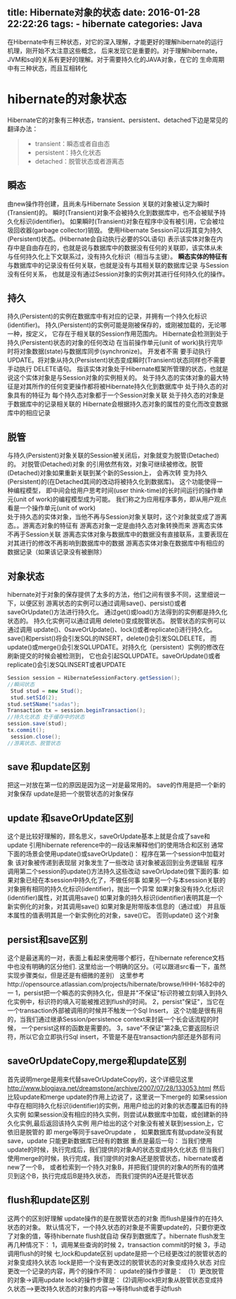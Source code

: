 title: Hibernate对象的状态
date: 2016-01-28 22:22:26
tags:
    - hibernate
categories: Java
---
在Hibernate中有三种状态，对它的深入理解，才能更好的理解hibernate的运行机理，刚开始不太注意这些概念，
后来发现它是重要的。对于理解hibernate，JVM和sql的关系有更好的理解。对于需要持久化的JAVA对象，在它的
生命周期中有三种状态，而且互相转化
# hibernate的对象状态
Hibernate它的对象有三种状态，transient、persistent、detached下边是常见的翻译办法：
>* transient：瞬态或者自由态
>* persistent：持久化状态
>* detached：脱管状态或者游离态

## 瞬态
由new操作符创建，且尚未与Hibernate Session 关联的对象被认定为瞬时(Transient)的。
瞬时(Transient)对象不会被持久化到数据库中，也不会被赋予持久化标识(identifier)。 
如果瞬时(Transient)对象在程序中没有被引用，它会被垃圾回收器(garbage collector)销毁。 
使用Hibernate Session可以将其变为持久(Persistent)状态。(Hibernate会自动执行必要的SQL语句)
表示该实体对象在内存中是自由存在的，也就是说与数据库中的数据没有任何的关联即，该实体从未
与任何持久化上下文联系过，没有持久化标识（相当与主键）。
**瞬态实体的特征有**
  与数据库中的记录没有任何关联，也就是没有与其相关联的数据库记录 与Session没有任何关系，
  也就是没有通过Session对象的实例对其进行任何持久化的操作。

## 持久
持久(Persistent)的实例在数据库中有对应的记录，并拥有一个持久化标识(identifier)。 
持久(Persistent)的实例可能是刚被保存的，或刚被加载的，无论哪一种，按定义，
它存在于相关联的Session作用范围内。 Hibernate会检测到处于持久(Persistent)状态的对象的任何改动
在当前操作单元(unit of work)执行完毕时将对象数据(state)与数据库同步(synchronize)。 开发者不需
要手动执行UPDATE。将对象从持久(Persistent)状态变成瞬时(Transient)状态同样也不需要手动执行
DELETE语句。
指该实体对象处于Hibernate框架所管理的状态，也就是说这个实体对象是与Session对象的实例相关的。
处于持久态的实体对象的最大特征是对其所作的任何变更操作都将被Hibernate持久化到数据库中
处于持久态的对象具有的特征为
	每个持久态对象都于一个Session对象关联
    处于持久态的对象是于数据库中的记录相关联的
    Hibernate会根据持久态对象的属性的变化而改变数据库中的相应记录
## 脱管
与持久(Persistent)对象关联的Session被关闭后，对象就变为脱管(Detached)的。 对脱管(Detached)对象
的引用依然有效，对象可继续被修改。脱管(Detached)对象如果重新关联到某个新的Session上， 会再次转
变为持久(Persistent)的(在Detached其间的改动将被持久化到数据库)。 这个功能使得一种编程模型，
即中间会给用户思考时间(user think-time)的长时间运行的操作单元(unit of work)的编程模型成为可能。
我们称之为应用程序事务，即从用户观点看是一个操作单元(unit of work)	
处于持久态的实体对象，当他不再与Session对象关联时，这个对象就变成了游离态。。游离态对象的特征有
	游离态对象一定是由持久态对象转换而来
	游离态实体不再于Session关联
    游离态实体对象与数据库中的数据没有直接联系，主要表现在对其进行的修改不再影响到数据库中的数据
    游离态实体对象在数据库中有相应的数据记录（如果该记录没有被删除）
## 对象状态	
hibernate对于对象的保存提供了太多的方法，他们之间有很多不同，这里细说一下，以便区别
游离状态的实例可以通过调用save()、persist()或者saveOrUpdate()方法进行持久化。
通过get()或load()方法得到的实例都是持久化状态的。
持久化实例可以通过调用 delete()变成脱管状态。
脱管状态的实例可以通过调用 update()、0saveOrUpdate()、lock()或者replicate()进行持久化。
save()和persist()将会引发SQL的INSERT，delete()会引发SQLDELETE，
而update()或merge()会引发SQLUPDATE。对持久化（persistent）实例的修改在刷新提交的时候会被检测到，
它也会引起SQLUPDATE。saveOrUpdate()或者replicate()会引发SQLINSERT或者UPDATE

```java
Session session = HibernateSessionFactory.getSession();
//瞬间状态
 Stud stud = new Stud();   
 stud.setSId(2);
stud.setSName("sadas");
Transaction tx = session.beginTransaction();
//持久化状态 处于缓存中的状态
session.save(stud);    
tx.commit();
 session.close();
//游离状态、脱管状态

```	
## save 和update区别
把这一对放在第一位的原因是因为这一对是最常用的。
save的作用是把一个新的对象保存
update是把一个脱管状态的对象保存
## update 和saveOrUpdate区别
这个是比较好理解的，顾名思义，saveOrUpdate基本上就是合成了save和update
引用hibernate reference中的一段话来解释他们的使用场合和区别
通常下面的场景会使用update()或saveOrUpdate()： 
程序在第一个session中加载对象 
该对象被传递到表现层 
对象发生了一些改动 
该对象被返回到业务逻辑层 
程序调用第二个session的update()方法持久这些改动
saveOrUpdate()做下面的事: 
如果对象已经在本session中持久化了，不做任何事 
如果另一个与本session关联的对象拥有相同的持久化标识(identifier)，抛出一个异常 
如果对象没有持久化标识(identifier)属性，对其调用save() 
如果对象的持久标识(identifier)表明其是一个新实例化的对象，对其调用save() 
如果对象是附带版本信息的（通过<version>或<timestamp>） 并且版本属性的值表明其是一个新实例化的对象，save()它。 
否则update() 这个对象

## persist和save区别
这个是最迷离的一对，表面上看起来使用哪个都行，在hibernate reference文档中也没有明确的区分他们.
这里给出一个明确的区分。（可以跟进src看一下，虽然实现步骤类似，但是还是有细微的差别）
这里参考http://opensource.atlassian.com/projects/hibernate/browse/HHH-1682中的一
1，persist把一个瞬态的实例持久化，但是并"不保证"标识符被立刻填入到持久化实例中，标识符的填入可能被推迟到flush的时间。
2，persist"保证"，当它在一个transaction外部被调用的时候并不触发一个Sql Insert，
这个功能是很有用的，当我们通过继承Session/persistence context来封装一个长会话流程的时候，
一个persist这样的函数是需要的。
3，save"不保证"第2条,它要返回标识符，所以它会立即执行Sql insert，不管是不是在transaction内部还是外部有问

## saveOrUpdateCopy,merge和update区别
首先说明merge是用来代替saveOrUpdateCopy的，这个详细见这里
http://www.blogjava.net/dreamstone/archive/2007/07/28/133053.html
然后比较update和merge
update的作用上边说了，这里说一下merge的 
如果session中存在相同持久化标识(identifier)的实例，用用户给出的对象的状态覆盖旧有的持久实例 
如果session没有相应的持久实例，则尝试从数据库中加载，或创建新的持久化实例,最后返回该持久实例 
用户给出的这个对象没有被关联到session上，它依旧是脱管的   即 merge等同于saveOrupdate  ，
如果数据库有就update没有就save，update 只能更新数据库已经有的数据
重点是最后一句：
当我们使用update的时候，执行完成后，我们提供的对象A的状态变成持久化状态
但当我们使用merge的时候，执行完成，我们提供的对象A还是脱管状态，hibernate或者new了一个B，
或者检索到一个持久对象B，并把我们提供的对象A的所有的值拷贝到这个B，执行完成后B是持久状态，
而我们提供的A还是托管状态

## flush和update区别
这两个的区别好理解
update操作的是在脱管状态的对象
而flush是操作的在持久状态的对象。
默认情况下，一个持久状态的对象是不需要update的，只要你更改了对象的值，等待hibernate flush就自动
保存到数据库了。hibernate flush发生再几种情况下：
1，调用某些查询的时候
2，transaction commit的时候
3，手动调用flush的时候
七,lock和update区别
update是把一个已经更改过的脱管状态的对象变成持久状态
lock是把一个没有更改过的脱管状态的对象变成持久状态
对应更改一个记录的内容，两个的操作不同：
update的操作步骤是：
（1）更改脱管的对象->调用update
lock的操作步骤是：
(2)调用lock把对象从脱管状态变成持久状态-->更改持久状态的对象的内容-->等待flush或者手动flush
